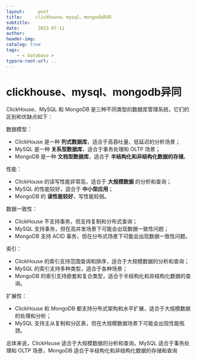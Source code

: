 ```yaml
---
layout:     post
title:     clickhouse、mysql、mongodb异同
subtitle:  
date:       2023-07-11
author:     
header-img: 
catalog: true
tags:
    - < database >
typora-root-url: ..
---
```




# clickhouse、mysql、mongodb异同

ClickHouse、MySQL 和 MongoDB 是三种不同类型的数据库管理系统，它们的区别和优缺点如下：

数据模型：

- ClickHouse 是一种 **列式数据库**，适合于高吞吐量、低延迟的分析场景；
- MySQL 是一种 **关系型数据库**，适合于事务处理和 OLTP 场景；
- MongoDB 是一种 **文档型数据库**，适合于 **半结构化和非结构化数据的存储**。

性能：

- ClickHouse 的读写性能非常高，适合于 **大规模数据** 的分析和查询；
- MySQL 的性能较好，适合于 **中小型应用**；
- MongoDB 的 **读性能较好**，写性能较弱。

数据一致性：

- ClickHouse 不支持事务，但支持复制和分布式查询；
- MySQL 支持事务，但在高并发场景下可能会出现数据一致性问题；
- MongoDB 支持 ACID 事务，但在分布式场景下可能会出现数据一致性问题。

索引：

- ClickHouse 的索引支持范围查询和排序，适合于大规模数据的分析和查询；
- MySQL 的索引支持多种类型，适合于各种场景；
- MongoDB 的索引支持嵌套和复合类型，适合于半结构化和非结构化数据的查询。

扩展性：

- ClickHouse 和 MongoDB 都支持分布式架构和水平扩展，适合于大规模数据的处理和分析；
- MySQL 支持主从复制和分区表，但在大规模数据场景下可能会出现性能瓶颈。

总体来说，ClickHouse 适合于大规模数据的分析和查询，MySQL 适合于事务处理和 OLTP 场景，MongoDB 适合于半结构化和非结构化数据的存储和查询

